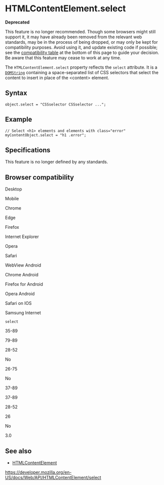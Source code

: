 # HTMLContentElement.select

**Deprecated**

This feature is no longer recommended. Though some browsers might still support it, it may have already been removed from the relevant web standards, may be in the process of being dropped, or may only be kept for compatibility purposes. Avoid using it, and update existing code if possible; see the [compatibility table](#browser_compatibility) at the bottom of this page to guide your decision. Be aware that this feature may cease to work at any time.

The `HTMLContentElement.select` property reflects the `select` attribute. It is a [`DOMString`](../domstring) containing a space-separated list of CSS selectors that select the content to insert in place of the &lt;content&gt; element.

## Syntax

    object.select = "CSSselector CSSselector ...";

## Example

    // Select <h1> elements and elements with class="error"
    myContentObject.select = "h1 .error";

## Specifications

This feature is no longer defined by any standards.

## Browser compatibility

Desktop

Mobile

Chrome

Edge

Firefox

Internet Explorer

Opera

Safari

WebView Android

Chrome Android

Firefox for Android

Opera Android

Safari on IOS

Samsung Internet

`select`

35-89

79-89

28-52

No

26-75

No

37-89

37-89

28-52

26

No

3.0

## See also

- [HTMLContentElement](../htmlcontentelement)

<a href="https://developer.mozilla.org/en-US/docs/Web/API/HTMLContentElement/select" class="_attribution-link">https://developer.mozilla.org/en-US/docs/Web/API/HTMLContentElement/select</a>

